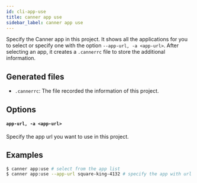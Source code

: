 ```yaml
---
id: cli-app-use
title: canner app use
sidebar_label: canner app use
---
```


Specify the Canner app in this project. It shows all the applications for you to select or  specify one with the option `--app-url, -a <app-url>`. After selecting an app, it creates a `.cannerrc` file to store the additional information.

## Generated files

- `.cannerrc`: The file recorded the information of this project.

## Options

#### `app-url, -a <app-url>`
Specify the app url you want to use in this project.

## Examples

```bash
$ canner app:use # select from the app list
$ canner app:use --app-url square-king-4132 # specify the app with url square-king-4132
```